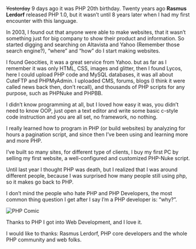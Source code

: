 <del>Yesterday</del> 9 days ago it was PHP 20th birthday. Twenty years ago **Rasmus Lerdorf** released PHP 1.0, but it wasn’t until 8 years later when I had my first encounter with this language.

In 2003, I found out that anyone were able to make websites, that it wasn’t something just for big company to show their product and information. So started digging and searching on Altavista and Yahoo (Remember those search engine?), “where” and “how” do I start making websites.

I found Geocities, it was a great service from Yahoo. but as far as I remember it was only HTML, CSS, images and glitter, then I found Lycos, here I could upload PHP code and MySQL databases, it was all about CuteFTP and PHPMyAdmin. I uploaded CMS, forums, blogs (I think it were called news back then, don’t recall), and thousands of PHP scripts for any purpose, such as PHPNuke and PHPBB.

I didn’t know programming at all, but I loved how easy it was, you didn’t need to know OOP, just open a text editor and write some basic c-style code instruction and you are all set, no framework, no nothing.

I really learned how to program in PHP (or build websites) by analyzing for hours a pagination script, and since then I’ve been using and learning more and more PHP.

I’ve built so many sites, for different type of clients, I buy my first PC by selling my first website, a well-configured and customized PHP-Nuke script.

Until last year I thought PHP was death, but I realized that I was around different people, because I was surprised how many people still using php, so it makes go back to PHP.

I don’t mind the people who hate PHP and PHP Developers, the most common thing question I get after I say I’m a PHP developer is: “why?”.

![PHP Comic](http://wellingguzman.com/images/breaking_the_ice_with_php_s.jpg)

Thanks to PHP I got into Web Development, and I love it.

I would like to thanks: Rasmus Lerdorf, PHP core developers and the whole PHP community and web folks.